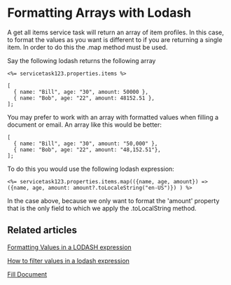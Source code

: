 # Formatting Arrays with Lodash

A get all items service task will return an array of item profiles. In this case, to format the values as you want is different to if you are returning a single item. In order to do this the .map method must be used.

Say the following lodash returns the following array

`<%= servicetask123.properties.items %> `

```JS
[
  { name: "Bill", age: "30", amount: 50000 },
  { name: "Bob", age: "22", amount: 48152.51 },
];
```

You may prefer to work with an array with formatted values when filling a document or email. An array like this would be better:

```JS
[
  { name: "Bill", age: "30", amount: "50,000" },
  { name: "Bob", age: "22", amount: "48,152.51"},
];
```


To do this you would use the following lodash expression:  

`<%= servicetask123.properties.items.map(({name, age, amount}) => ({name, age, amount: amount?.toLocaleString("en-US")}) ) %> `   

In the case above, because we only want to format the 'amount' property that is the only field to which we apply the .toLocalString method.

## Related articles

[Formatting Values in a LODASH expression](../formatting-values-in-a-lodash-expression/formatting-values-in-a-lodash-expression.md)

[How to filter values in a lodash expression](../how-to-filter-values-in-a-lodash-expression/how-to-filter-values-in-a-lodash-expression.md)

[Fill Document](../fill-document/fill-document.md)